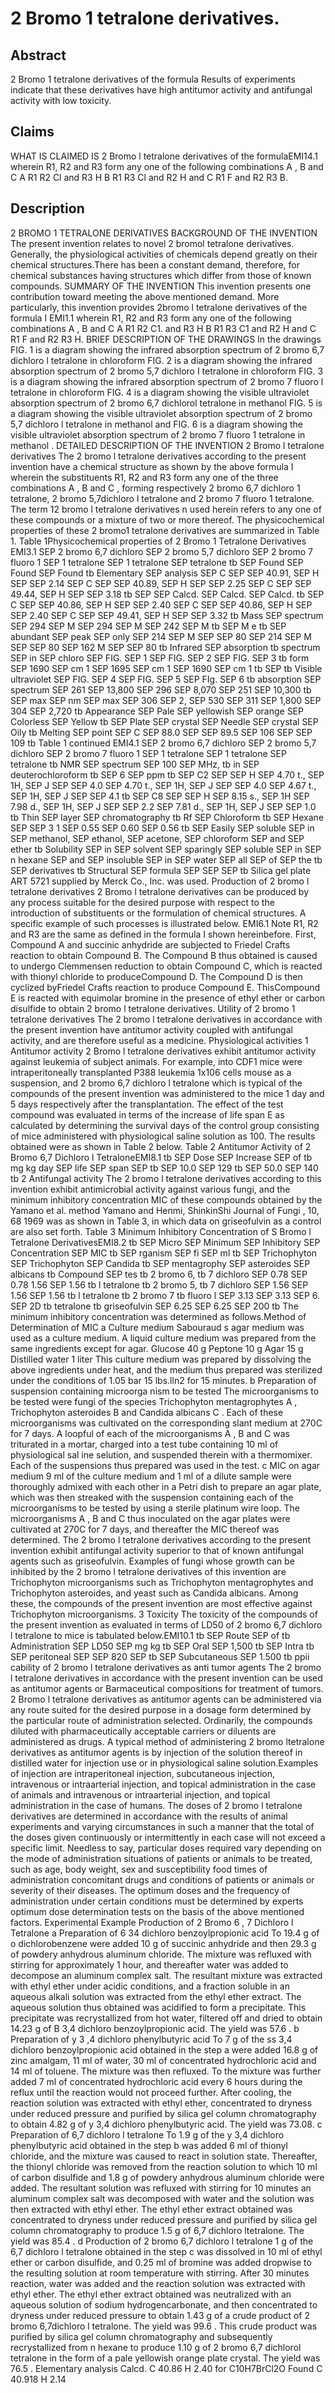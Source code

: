 # 2 Bromo 1 tetralone derivatives.

## Abstract
2 Bromo 1 tetralone derivatives of the formula Results of experiments indicate that these derivatives have high antitumor activity and antifungal activity with low toxicity.

## Claims
WHAT IS CLAIMED IS 2 Bromo l tetralone derivatives of the formulaEMI14.1 wherein R1, R2 and R3 form any one of the following combinations A , B and C A R1 R2 Cl and R3 H B R1 R3 Cl and R2 H and C R1 F and R2 R3 B.

## Description
2 BROMO 1 TETRALONE DERIVATIVES BACKGROUND OF THE INVENTION The present invention relates to novel 2 bromol tetralone derivatives. Generally, the physiological activities of chemicals depend greatly on their chemical structures.There has been a constant demand, therefore, for chemical substances having structures which differ from those of known compounds. SUMMARY OF THE INVENTION This invention presents one contribution toward meeting the above mentioned demand. More particularly, this invention provides 2bromo l tetralone derivatives of the formula I EMI1.1 wherein R1, R2 and R3 form any one of the following combinations A , B and C A R1 R2 C1. and R3 H B R1 R3 C1 and R2 H and C R1 F and R2 R3 H. BRIEF DESCRIPTION OF THE DRAWINGS In the drawings FIG. 1 is a diagram showing the infrared absorption spectrum of 2 bromo 6,7 dichloro l tetralone in chloroform FIG. 2 is a diagram showing the infrared absorption spectrum of 2 bromo 5,7 dichloro I tetralone in chloroform FIG. 3 is a diagram showing the infrared absorption spectrum of 2 bromo 7 fluoro l tetralone in chloroform FIG. 4 is a diagram showing the visible ultraviolet absorption spectrum of 2 bromo 6,7 dichlorol tetralone in methanol FIG. 5 is a diagram showing the visible ultraviolet absorption spectrum of 2 bromo 5,7 dichloro l tetralone in methanol and FIG. 6 is a diagram showing the visible ultraviolet absorption spectrum of 2 bromo 7 fluoro 1 tetralone in methanol . DETAILED DESCRIPTION OF THE INVENTION 2 Bromo l tetralone derivatives The 2 bromo l tetralone derivatives according to the present invention have a chemical structure as shown by the above formula I wherein the substituents R1, R2 and R3 form any one of the three combinations A , B and C , forming respectively 2 bromo 6,7 dichloro 1 tetralone, 2 bromo 5,7dichloro l tetralone and 2 bromo 7 fluoro 1 tetralone. The term 12 bromo l tetralone derivatives n used herein refers to any one of these compounds or a mixture of two or more thereof. The physicochemical properties of these 2 bromo1 tetralone derivatives are summarized in Table 1. Table 1Physicochemical properties of 2 Bromo 1 Tetralone Derivatives EMI3.1 SEP 2 bromo 6,7 dichloro SEP 2 bromo 5,7 dichloro SEP 2 bromo 7 fluoro 1 SEP 1 tetralone SEP 1 tetralone SEP tetralone tb SEP Found SEP Found SEP Found tb Elementary SEP analysis SEP C SEP SEP 40.91, SEP H SEP SEP 2.14 SEP C SEP SEP 40.89, SEP H SEP SEP 2.25 SEP C SEP SEP 49.44, SEP H SEP SEP 3.18 tb SEP SEP Calcd. SEP Calcd. SEP Calcd. tb SEP C SEP SEP 40.86, SEP H SEP SEP 2.40 SEP C SEP SEP 40.86, SEP H SEP SEP 2.40 SEP C SEP SEP 49.41, SEP H SEP SEP 3.32 tb Mass SEP spectrum SEP 294 SEP M SEP 294 SEP M SEP 242 SEP M tb SEP M e tb SEP abundant SEP peak SEP only SEP 214 SEP M SEP SEP 80 SEP 214 SEP M SEP SEP 80 SEP 162 M SEP SEP 80 tb Infrared SEP absorption tb spectrum SEP in SEP chloro SEP FIG. SEP 1 SEP FIG. SEP 2 SEP FIG. SEP 3 tb form SEP 1690 SEP cm 1 SEP 1695 SEP cm 1 SEP 1690 SEP cm 1 tb SEP tb Visible ultraviolet SEP FIG. SEP 4 SEP FIG. SEP 5 SEP FIg. SEP 6 tb absorption SEP spectrum SEP 261 SEP 13,800 SEP 296 SEP 8,070 SEP 251 SEP 10,300 tb SEP max SEP nm SEP max SEP 306 SEP 2, SEP 530 SEP 311 SEP 1,800 SEP 304 SEP 2,720 tb Appearance SEP Pale SEP yellowish SEP orange SEP Colorless SEP Yellow tb SEP Plate SEP crystal SEP Needle SEP crystal SEP Oily tb Melting SEP point SEP C SEP 88.0 SEP SEP 89.5 SEP 106 SEP SEP 109 tb Table 1 continued EMI4.1 SEP 2 bromo 6,7 dichloro SEP 2 bromo 5,7 dichloro SEP 2 bromo 7 fluoro 1 SEP 1 tetralone SEP 1 tetralone SEP tetralone tb NMR SEP spectrum SEP 100 SEP MHz, tb in SEP deuterochloroform tb SEP 6 SEP ppm tb SEP C2 SEP SEP H SEP 4.70 t., SEP 1H, SEP J SEP SEP 4.0 SEP 4.70 t., SEP 1H, SEP J SEP SEP 4.0 SEP 4.67 t., SEP 1H, SEP J SEP SEP 4.1 tb SEP C8 SEP SEP H SEP 8.15 s., SEP 1H SEP 7.98 d., SEP 1H, SEP J SEP SEP 2.2 SEP 7.81 d., SEP 1H, SEP J SEP SEP 1.0 tb Thin SEP layer SEP chromatography tb Rf SEP Chloroform tb SEP Hexane SEP SEP 3 1 SEP 0.55 SEP 0.60 SEP 0.56 tb SEP Easily SEP soluble SEP in SEP methanol, SEP ethanol, SEP acetone, SEP chloroform SEP and SEP ether tb Solubility SEP in SEP solvent SEP sparingly SEP soluble SEP in SEP n hexane SEP and SEP insoluble SEP in SEP water SEP all SEP of SEP the tb SEP derivatives tb Structural SEP formula SEP SEP SEP tb Silica gel plate ART 5721 supplied by Merck Co., Inc. was used. Production of 2 bromo l tetralone derivatives 2 Bromo l tetralone derivatives can be produced by any process suitable for the desired purpose with respect to the introduction of substituents or the formulation of chemical structures. A specific example of such processes is illustrated below. EMI6.1 Note R1, R2 and R3 are the same as defined in the formula I shown hereinbefore. First, Compound A and succinic anhydride are subjected to Friedel Crafts reaction to obtain Compound B. The Compound B thus obtained is caused to undergo Clemmensen reduction to obtain Compound C, which is reacted with thionyl chloride to produceCompound D. The Compound D is then cyclized byFriedel Crafts reaction to produce Compound E. ThisCompound E is reacted with equimolar bromine in the presence of ethyl ether or carbon disulfide to obtain 2 bromo l tetralone derivatives. Utility of 2 bromo 1 tetralone derivatives The 2 bromo l tetralone derivatives in accordance with the present invention have antitumor activity coupled with antifungal activity, and are therefore useful as a medicine. Physiological activities 1 Antitumor activity 2 Bromo l tetralone derivatives exhibit antitumor activity against leukemia of subject animals. For example, into CDF1 mice were intraperitoneally transplanted P388 leukemia 1x106 cells mouse as a suspension, and 2 bromo 6,7 dichloro l tetralone which is typical of the compounds of the present invention was administered to the mice 1 day and 5 days respectively after the transplantation. The effect of the test compound was evaluated in terms of the increase of life span E as calculated by determining the survival days of the control group consisting of mice administered with physiological saline solution as 100. The results obtained were as shown in Table 2 below. Table 2 Antitumor Activity of 2 Bromo 6,7 Dichloro l TetraloneEMI8.1 tb SEP Dose SEP Increase SEP of tb mg kg day SEP life SEP span SEP tb SEP 10.0 SEP 129 tb SEP 50.0 SEP 140 tb 2 Antifungal activity The 2 bromo l tetralone derivatives according to this invention exhibit antimicrobial activity against various fungi, and the minimum inhibitory concentration MIC of these compounds obtained by the Yamano et al. method Yamano and Henmi, ShinkinShi Journal of Fungi , 10, 68 1969 was as shown in Table 3, in which data on griseofulvin as a control are also set forth. Table 3 Minimum Inhibitory Concentration of S Bromo l Tetralone DerivativesEMI8.2 tb SEP Micro SEP Minimum SEP Inhibitory SEP Concentration SEP MIC tb SEP rganism SEP fi SEP ml tb SEP Trichophyton SEP Trichophyton SEP Candida tb SEP mentagrophy SEP asteroides SEP albicans tb Compound SEP tes tb 2 bromo 6, tb 7 dichloro SEP 0.78 SEP 0.78 1.56 SEP 1.56 tb l tetralone tb 2 bromo 5, tb 7 dichloro SEP 1.56 SEP 1.56 SEP 1.56 tb l tetralone tb 2 bromo 7 tb fluoro l SEP 3.13 SEP 3.13 SEP 6. SEP 2D tb tetralone tb griseofulvin SEP 6.25 SEP 6.25 SEP 200 tb The minimum inhibitory concentration was determined as follows.Method of Determination of MIC a Culture medium Sabouraud s agar medium was used as a culture medium. A liquid culture medium was prepared from the same ingredients except for agar. Glucose 40 g Peptone 10 g Agar 15 g Distilled water 1 liter This culture medium was prepared by dissolving the above ingredients under heat, and the medium thus prepared was sterilized under the conditions of 1.05 bar 15 lbs.lln2 for 15 minutes. b Preparation of suspension containing microorga nism to be tested The microorganisms to be tested were fungi of the species Trichophyton mentagrophytes A , Trichophyton asteroides B and Candida albicans C . Each of these microorganisms was cultivated on the corresponding slant medium at 270C for 7 days. A loopful of each of the microorganisms A , B and C was triturated in a mortar, charged into a test tube containing 10 ml of physiological sal ine selution, and suspended therein with a thermomixer. Each of the suspensions thus prepared was used in the test. c MIC on agar medium 9 ml of the culture medium and 1 ml of a dilute sample were thoroughly admixed with each other in a Petri dish to prepare an agar plate, which was then streaked with the suspension containing each of the microorganisms to be tested by using a sterile platinum wire loop. The microorganisms A , B and C thus inoculated on the agar plates were cultivated at 270C for 7 days, and thereafter the MIC thereof was determined. The 2 bromo l tetralone derivatives according to the present invention exhibit antifungal activity superior to that of known antifungal agents such as griseofulvin. Examples of fungi whose growth can be inhibited by the 2 bromo l tetralone derivatives of this invention are Trichophyton microorganisms such as Trichophyton mentagrophytes and Trichophyton asteroides, and yeast such as Candida albicans. Among these, the compounds of the present invention are most effective against Trichophyton microorganisms. 3 Toxicity The toxicity of the compounds of the present invention as evaluated in terms of LD50 of 2 bromo 6,7 dichloro l tetralone to mice is tabulated below.EMI10.1 tb SEP Route SEP of tb Administration SEP LD50 SEP mg kg tb SEP Oral SEP 1,500 tb SEP Intra tb SEP peritoneal SEP SEP 820 SEP tb SEP Subcutaneous SEP 1.500 tb ppii cability of 2 bromo l tetralone derivatives as anti tumor agents The 2 bromo l tetralone derivatives in accordance with the present invention can be used as antitumor agents or Barmaceutical compositions for treatment of tumors. 2 Bromo l tetralone derivatives as antitumor agents can be administered via any route suited for the desired purpose in a dosage form determined by the particular route of administration selected. Ordinarily, the compounds diluted with pharmaceutically acceptable carriers or diluents are administered as drugs. A typical method of administering 2 bromo ltetralone derivatives as antitumor agents is by injection of the solution thereof in distilled water for injection use or in physiological saline solution.Examples of injection are intraperitoneal injection, subcutaneous injection, intravenous or intraarterial injection, and topical administration in the case of animals and intravenous or intraarterial injection, and topical administration in the case of humans. The doses of 2 bromo l tetralone derivatives are determined in accordance with the results of animal experiments and varying circumstances in such a manner that the total of the doses given continuously or intermittently in each case will not exceed a specific limit. Needless to say, particular doses required vary depending on the mode of administration situations of patients or animals to be treated, such as age, body weight, sex and susceptibility food times of administration concomitant drugs and conditions of patients or animals or severity of their diseases. The optimum doses and the frequency of administration under certain conditions must be determined by experts optimum dose determination tests on the basis of the above mentioned factors. Experimental Example Production of 2 Bromo 6 , 7 Dichloro l Tetralone a Preparation of 6 34 dichloro benzoylpropionic acid To 19.4 g of o dichlorobenzene were added 10 g of succinic anhydride and then 29.3 g of powdery anhydrous aluminum chloride. The mixture was refluxed with stirring for approximately 1 hour, and thereafter water was added to decompose an aluminum complex salt. The resultant mixture was extracted with ethyl ether under acidic conditions, and a fraction soluble in an aqueous alkali solution was extracted from the ethyl ether extract. The aqueous solution thus obtained was acidified to form a precipitate. This precipitate was recrystallized from hot water, filtered off and dried to obtain 14.23 g of B 3,4 dichloro benzoylpropionic acid. The yield was 57.6 . b Preparation of y 3 ,4 dichloro phenylbutyric acid To 7 g of the ss 3,4 dichloro benzoylpropionic acid obtained in the step a were added 16.8 g of zinc amalgam, 11 ml of water, 30 ml of concentrated hydrochloric acid and 14 ml of toluene. The mixture was then refluxed. To the mixture was further added 7 ml of concentrated hydrochloric acid every 6 hours during the reflux until the reaction would not proceed further. After cooling, the reaction solution was extracted with ethyl ether, concentrated to dryness under reduced pressure and purified by silica gel column chromatography to obtain 4.82 g of y 3,4 dichloro phenylbutyric acid. The yield was 73.08. c Preparation of 6,7 dichloro l tetralone To 1.9 g of the y 3,4 dichloro phenylbutyric acid obtained in the step b was added 6 ml of thionyl chloride, and the mixture was caused to react in solution state. Thereafter, the thionyl chloride was removed from the reaction solution to which 10 ml of carbon disulfide and 1.8 g of powdery anhydrous aluminum chloride were added. The resultant solution was refluxed with stirring for 10 minutes an aluminum complex salt was decomposed with water and the solution was then extracted with ethyl ether. The ethyl ether extract obtained was concentrated to dryness under reduced pressure and purified by silica gel column chromatography to produce 1.5 g of 6,7 dichloro ltetralone. The yield was 85.4 . d Production of 2 bromo 6,7 dichloro l tetralone 1 g of the 6,7 dichloro l tetralone obtained in the step c was dissolved in 10 ml of ethyl ether or carbon disulfide, and 0.25 ml of bromine was added dropwise to the resulting solution at room temperature with stirring. After 30 minutes reaction, water was added and the reaction solution was extracted with ethyl ether. The ethyl ether extract obtained was neutralized with an aqueous solution of sodium hydrogencarbonate, and then concentrated to dryness under reduced pressure to obtain 1.43 g of a crude product of 2 bromo 6,7dichloro l tetralone. The yield was 99.6 . This crude product was purified by silica gel column chromatography and subsequently recrystallized from n hexane to produce 1.10 g of 2 bromo 6,7 dichlorol tetralone in the form of a pale yellowish orange plate crystal. The yield was 76.5 . Elementary analysis Calcd. C 40.86 H 2.40 for C10H7BrCl2O Found C 40.918 H 2.14